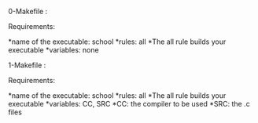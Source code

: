 0-Makefile :

Requirements:

*name of the executable: school
*rules: all
	*The all rule builds your executable
*variables: none



1-Makefile :

Requirements:

*name of the executable: school
*rules: all
	*The all rule builds your executable
*variables: CC, SRC
	*CC: the compiler to be used
	*SRC: the .c files

